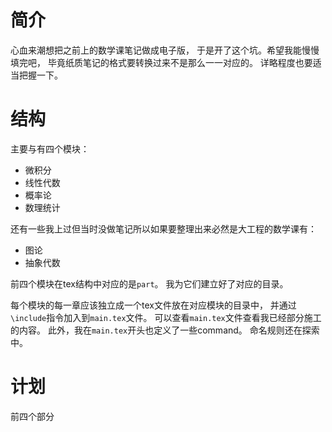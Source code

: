 # 简介
心血来潮想把之前上的数学课笔记做成电子版，
于是开了这个坑。希望我能慢慢填完吧，
毕竟纸质笔记的格式要转换过来不是那么一一对应的。
详略程度也要适当把握一下。

# 结构
主要与有四个模块：
- 微积分
- 线性代数
- 概率论
- 数理统计

还有一些我上过但当时没做笔记所以如果要整理出来必然是大工程的数学课有：
- 图论
- 抽象代数

前四个模块在tex结构中对应的是`part`。
我为它们建立好了对应的目录。

每个模块的每一章应该独立成一个tex文件放在对应模块的目录中，
并通过`\include`指令加入到`main.tex`文件。
可以查看`main.tex`文件查看我已经部分施工的内容。
此外，我在`main.tex`开头也定义了一些command。
命名规则还在探索中。

# 计划
前四个部分